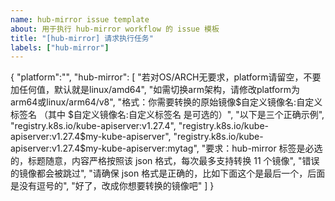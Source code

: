 ```yaml
---
name: hub-mirror issue template
about: 用于执行 hub-mirror workflow 的 issue 模板
title: "[hub-mirror] 请求执行任务"
labels: ["hub-mirror"]
---
```


{
    "platform":"",
    "hub-mirror": [
        "若对OS/ARCH无要求，platform请留空，不要加任何值，默认就是linux/amd64",
        "如需切换arm架构，请修改platform为arm64或linux/arm64/v8",
        "格式：你需要转换的原始镜像$自定义镜像名:自定义标签名 （其中 $自定义镜像名:自定义标签名 是可选的）",
        "以下是三个正确示例",
        "registry.k8s.io/kube-apiserver:v1.27.4",
        "registry.k8s.io/kube-apiserver:v1.27.4$my-kube-apiserver",
        "registry.k8s.io/kube-apiserver:v1.27.4$my-kube-apiserver:mytag",
        "要求：hub-mirror 标签是必选的，标题随意，内容严格按照该 json 格式，每次最多支持转换 11 个镜像",
        "错误的镜像都会被跳过",
        "请确保 json 格式是正确的，比如下面这个是最后一个，后面是没有逗号的",
        "好了，改成你想要转换的镜像吧"
    ]
}
